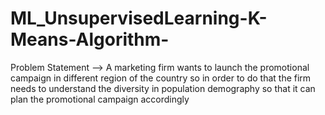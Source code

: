 # ML_UnsupervisedLearning-K-Means-Algorithm-
Problem Statement --> A marketing firm wants to launch the promotional campaign in different region of the country so in order to do that the firm needs to understand the diversity in population demography so that it can plan the promotional campaign accordingly
